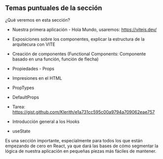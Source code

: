 ## Temas puntuales de la sección
¿Qué veremos en esta sección?

- Nuestra primera aplicación - Hola Mundo, usaremos: https://vitejs.dev/

- Exposiciones sobre los componentes, explicar la estructura de la arquitecura con VITE

- Creación de componentes (Functional Components: Componente basado en una función, función de flecha)

- Propiedades - Props

- Impresiones en el HTML

- PropTypes

- DefaultProps

- Tarea: https://gist.github.com/Klerith/e1a731cc595c00a9794a709062eae757

- Introducción general a los Hooks

- useState

Es una sección importante, especialmente para todos los que están empezando de cero en React, ya que dará las bases de cómo segmentar la lógica de nuestra aplicación en pequeñas piezas más fáciles de mantener.